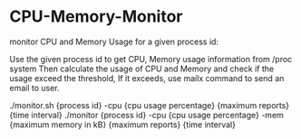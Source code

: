# CPU-Memory-Monitor
monitor CPU and Memory Usage for a given process id:

Use the given process id to get CPU, Memory usage information from /proc system
Then calculate the usage of CPU and Memory and check if the usage exceed the threshold,
If it exceeds, use mailx command to send an email to user.

./monitor.sh {process id} -cpu {cpu usage percentage} {maximum reports} {time interval}
./monitor {process id} -cpu {cpu usage percentage} -mem {maximum memory in kB} {maximum reports} {time interval}
